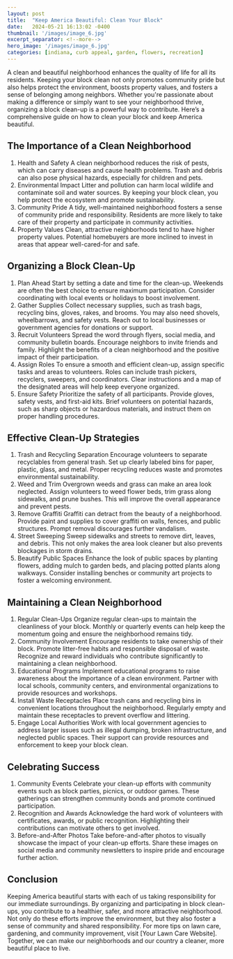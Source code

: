 ```yaml
---
layout: post
title:  "Keep America Beautiful: Clean Your Block"
date:   2024-05-21 16:13:02 -0400
thumbnail: '/images/image_6.jpg'
excerpt_separator: <!--more-->
hero_image: '/images/image_6.jpg'
categories: [indiana, curb appeal, garden, flowers, recreation]
---
```

A clean and beautiful neighborhood enhances the quality of life for all its residents. <!--more-->Keeping your block clean not only promotes community pride but also helps protect the environment, boosts property values, and fosters a sense of belonging among neighbors. Whether you're passionate about making a difference or simply want to see your neighborhood thrive, organizing a block clean-up is a powerful way to contribute. Here’s a comprehensive guide on how to clean your block and keep America beautiful.

## The Importance of a Clean Neighborhood
1. Health and Safety
A clean neighborhood reduces the risk of pests, which can carry diseases and cause health problems. Trash and debris can also pose physical hazards, especially for children and pets.
2. Environmental Impact
Litter and pollution can harm local wildlife and contaminate soil and water sources. By keeping your block clean, you help protect the ecosystem and promote sustainability.
3. Community Pride
A tidy, well-maintained neighborhood fosters a sense of community pride and responsibility. Residents are more likely to take care of their property and participate in community activities.
4. Property Values
Clean, attractive neighborhoods tend to have higher property values. Potential homebuyers are more inclined to invest in areas that appear well-cared-for and safe.

## Organizing a Block Clean-Up
1. Plan Ahead
Start by setting a date and time for the clean-up. Weekends are often the best choice to ensure maximum participation. Consider coordinating with local events or holidays to boost involvement.
2. Gather Supplies
Collect necessary supplies, such as trash bags, recycling bins, gloves, rakes, and brooms. You may also need shovels, wheelbarrows, and safety vests. Reach out to local businesses or government agencies for donations or support.
3. Recruit Volunteers
Spread the word through flyers, social media, and community bulletin boards. Encourage neighbors to invite friends and family. Highlight the benefits of a clean neighborhood and the positive impact of their participation.
4. Assign Roles
To ensure a smooth and efficient clean-up, assign specific tasks and areas to volunteers. Roles can include trash pickers, recyclers, sweepers, and coordinators. Clear instructions and a map of the designated areas will help keep everyone organized.
5. Ensure Safety
Prioritize the safety of all participants. Provide gloves, safety vests, and first-aid kits. Brief volunteers on potential hazards, such as sharp objects or hazardous materials, and instruct them on proper handling procedures.

## Effective Clean-Up Strategies
1. Trash and Recycling Separation
Encourage volunteers to separate recyclables from general trash. Set up clearly labeled bins for paper, plastic, glass, and metal. Proper recycling reduces waste and promotes environmental sustainability.
2. Weed and Trim
Overgrown weeds and grass can make an area look neglected. Assign volunteers to weed flower beds, trim grass along sidewalks, and prune bushes. This will improve the overall appearance and prevent pests.
3. Remove Graffiti
Graffiti can detract from the beauty of a neighborhood. Provide paint and supplies to cover graffiti on walls, fences, and public structures. Prompt removal discourages further vandalism.
4. Street Sweeping
Sweep sidewalks and streets to remove dirt, leaves, and debris. This not only makes the area look cleaner but also prevents blockages in storm drains.
5. Beautify Public Spaces
Enhance the look of public spaces by planting flowers, adding mulch to garden beds, and placing potted plants along walkways. Consider installing benches or community art projects to foster a welcoming environment.

## Maintaining a Clean Neighborhood
1. Regular Clean-Ups
Organize regular clean-ups to maintain the cleanliness of your block. Monthly or quarterly events can help keep the momentum going and ensure the neighborhood remains tidy.
2. Community Involvement
Encourage residents to take ownership of their block. Promote litter-free habits and responsible disposal of waste. Recognize and reward individuals who contribute significantly to maintaining a clean neighborhood.
3. Educational Programs
Implement educational programs to raise awareness about the importance of a clean environment. Partner with local schools, community centers, and environmental organizations to provide resources and workshops.
4. Install Waste Receptacles
Place trash cans and recycling bins in convenient locations throughout the neighborhood. Regularly empty and maintain these receptacles to prevent overflow and littering.
5. Engage Local Authorities
Work with local government agencies to address larger issues such as illegal dumping, broken infrastructure, and neglected public spaces. Their support can provide resources and enforcement to keep your block clean.

## Celebrating Success
1. Community Events
Celebrate your clean-up efforts with community events such as block parties, picnics, or outdoor games. These gatherings can strengthen community bonds and promote continued participation.
2. Recognition and Awards
Acknowledge the hard work of volunteers with certificates, awards, or public recognition. Highlighting their contributions can motivate others to get involved.
3. Before-and-After Photos
Take before-and-after photos to visually showcase the impact of your clean-up efforts. Share these images on social media and community newsletters to inspire pride and encourage further action.

## Conclusion
Keeping America beautiful starts with each of us taking responsibility for our immediate surroundings. By organizing and participating in block clean-ups, you contribute to a healthier, safer, and more attractive neighborhood. Not only do these efforts improve the environment, but they also foster a sense of community and shared responsibility.
For more tips on lawn care, gardening, and community improvement, visit [Your Lawn Care Website]. Together, we can make our neighborhoods and our country a cleaner, more beautiful place to live.

